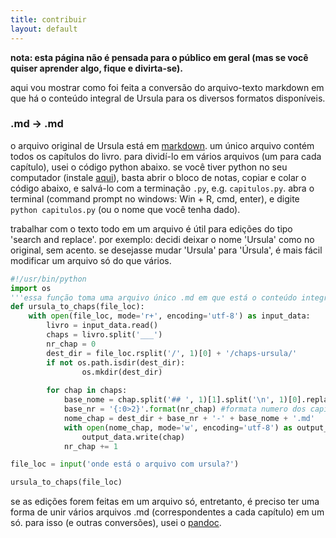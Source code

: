 ```yaml
---
title: contribuir
layout: default
---
```

__nota: esta página não é pensada para o público em geral (mas se você quiser aprender algo, fique e divirta-se).__

aqui vou mostrar como foi feita a conversão do arquivo-texto markdown em que há o conteúdo integral de Ursula para os diversos formatos disponíveis.

### .md -> .md

o arquivo original de Ursula está em [markdown](https://daringfireball.net/projects/markdown/syntax). um único arquivo contém todos os capítulos do livro. para dividí-lo em vários arquivos (um para cada capítulo), usei o código python abaixo. se você tiver python no seu computador (instale [aqui](https://www.python.org/)), basta abrir o bloco de notas, copiar e colar o código abaixo, e salvá-lo com a terminação `.py`, e.g. `capitulos.py`. abra o terminal (command prompt no windows: Win + R, cmd, enter), e digite `python capitulos.py` (ou o nome que você tenha dado).

trabalhar com o texto todo em um arquivo é útil para edições do tipo 'search and replace'. por exemplo: decidi deixar o nome 'Ursula' como no original, sem acento. se desejasse mudar 'Ursula' para 'Úrsula', é mais fácil modificar um arquivo só do que vários.

```python
#!/usr/bin/python
import os
'''essa função toma uma arquivo único .md em que está o conteúdo integral de ursula, e depois divide seu conteúdo em 22 capítulos, cada um em um arquivo diferente.'''
def ursula_to_chaps(file_loc):
    with open(file_loc, mode='r+', encoding='utf-8') as input_data:
        livro = input_data.read()
        chaps = livro.split('___')
        nr_chap = 0
        dest_dir = file_loc.rsplit('/', 1)[0] + '/chaps-ursula/'
        if not os.path.isdir(dest_dir):
                os.mkdir(dest_dir)
                
        for chap in chaps:
            base_nome = chap.split('## ', 1)[1].split('\n', 1)[0].replace(' ', '-').lower() #pega o nome do capítulo, sempre depois de '##' e terminando em '\n'
            base_nr = '{:0>2}'.format(nr_chap) #formata numero dos capitulos para poder coloca-los em ordem
            nome_chap = dest_dir + base_nr + '-' + base_nome + '.md'
            with open(nome_chap, mode='w', encoding='utf-8') as output_data:
                output_data.write(chap)
            nr_chap += 1

file_loc = input('onde está o arquivo com ursula?')

ursula_to_chaps(file_loc)
```

se as edições forem feitas em um arquivo só, entretanto, é preciso ter uma forma de unir vários arquivos .md (correspondentes a cada capítulo) em um só. para isso (e outras conversões), usei o [pandoc](http://pandoc.org/).
